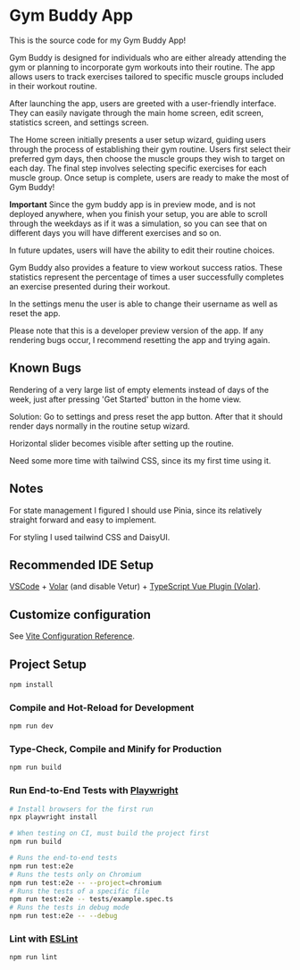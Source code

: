 # Gym Buddy App

This is the source code for my Gym Buddy App!

Gym Buddy is designed for individuals who are either already attending the gym or planning to incorporate gym workouts into their routine. The app allows users to track exercises tailored to specific muscle groups included in their workout routine.

After launching the app, users are greeted with a user-friendly interface. They can easily navigate through the main home screen, edit screen, statistics screen, and settings screen.

The Home screen initially presents a user setup wizard, guiding users through the process of establishing their gym routine. Users first select their preferred gym days, then choose the muscle groups they wish to target on each day. The final step involves selecting specific exercises for each muscle group. Once setup is complete, users are ready to make the most of Gym Buddy!

**Important**
Since the gym buddy app is in preview mode, and is not deployed anywhere, when you finish your setup, you are able to scroll through the weekdays as if it was a simulation, so you can see that on different days you will have different exercises and so on.

In future updates, users will have the ability to edit their routine choices.

Gym Buddy also provides a feature to view workout success ratios. These statistics represent the percentage of times a user successfully completes an exercise presented during their workout.

In the settings menu the user is able to change their username as well as reset the app.

Please note that this is a developer preview version of the app. If any rendering bugs occur, I recommend resetting the app and trying again.

## Known Bugs

Rendering of a very large list of empty elements instead of days of the week, just after pressing 'Get Started' button in the home view.

Solution: Go to settings and press reset the app button. After that it should render days normally in the routine setup wizard.


Horizontal slider becomes visible after setting up the routine.

Need some more time with tailwind CSS, since its my first time using it. 

## Notes

For state management I figured I should use Pinia, since its relatively straight forward and easy to implement. 

For styling I used tailwind CSS and DaisyUI.

## Recommended IDE Setup

[VSCode](https://code.visualstudio.com/) + [Volar](https://marketplace.visualstudio.com/items?itemName=Vue.volar) (and disable Vetur) + [TypeScript Vue Plugin (Volar)](https://marketplace.visualstudio.com/items?itemName=Vue.vscode-typescript-vue-plugin).

## Customize configuration

See [Vite Configuration Reference](https://vitejs.dev/config/).

## Project Setup

```sh
npm install
```

### Compile and Hot-Reload for Development

```sh
npm run dev
```

### Type-Check, Compile and Minify for Production

```sh
npm run build
```

### Run End-to-End Tests with [Playwright](https://playwright.dev)

```sh
# Install browsers for the first run
npx playwright install

# When testing on CI, must build the project first
npm run build

# Runs the end-to-end tests
npm run test:e2e
# Runs the tests only on Chromium
npm run test:e2e -- --project=chromium
# Runs the tests of a specific file
npm run test:e2e -- tests/example.spec.ts
# Runs the tests in debug mode
npm run test:e2e -- --debug
```

### Lint with [ESLint](https://eslint.org/)

```sh
npm run lint
```
